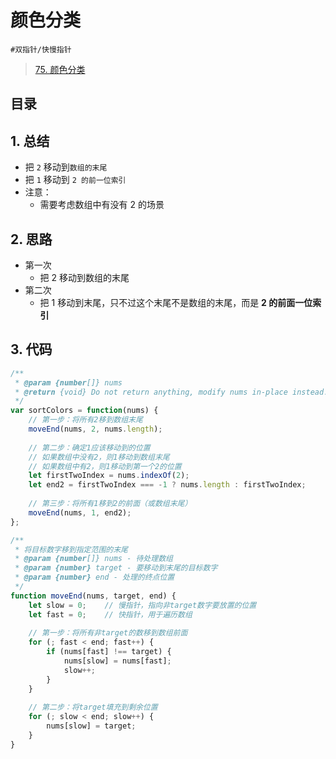 
# 颜色分类

`#双指针/快慢指针`

> [75. 颜色分类](https://leetcode.cn/problems/sort-colors/)


## 目录
<!-- toc -->
 ## 1. 总结 

- 把 `2` 移动到`数组的末尾`
- 把 `1` 移动到 `2 的前一位索引`
- 注意：
	- 需要考虑数组中有没有 2 的场景

## 2. 思路

- 第一次
	- 把 2 移动到数组的末尾
- 第二次
	- 把 1 移动到末尾，只不过这个末尾不是数组的末尾，而是 **2 的前面一位索引**

## 3. 代码

```javascript
/**
 * @param {number[]} nums
 * @return {void} Do not return anything, modify nums in-place instead.
 */
var sortColors = function(nums) {
    // 第一步：将所有2移到数组末尾
    moveEnd(nums, 2, nums.length);
    
    // 第二步：确定1应该移动到的位置
    // 如果数组中没有2，则1移动到数组末尾
    // 如果数组中有2，则1移动到第一个2的位置
    let firstTwoIndex = nums.indexOf(2);
    let end2 = firstTwoIndex === -1 ? nums.length : firstTwoIndex;
    
    // 第三步：将所有1移到2的前面（或数组末尾）
    moveEnd(nums, 1, end2);
};

/**
 * 将目标数字移到指定范围的末尾
 * @param {number[]} nums - 待处理数组
 * @param {number} target - 要移动到末尾的目标数字
 * @param {number} end - 处理的终点位置
 */
function moveEnd(nums, target, end) {
    let slow = 0;    // 慢指针，指向非target数字要放置的位置
    let fast = 0;    // 快指针，用于遍历数组
    
    // 第一步：将所有非target的数移到数组前面
    for (; fast < end; fast++) {
        if (nums[fast] !== target) {
            nums[slow] = nums[fast];
            slow++;
        }
    }
    
    // 第二步：将target填充到剩余位置
    for (; slow < end; slow++) {
        nums[slow] = target;
    }
}

```
